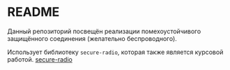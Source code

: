 # README

Данный репозиторий посвещён реализации помехоустойчивого защищённого соединения (желательно беспроводного). 

Использует библиотеку `secure-radio`, которая также является курсовой работой. [secure-radio](https://github.com/UserCommon/secure-radio)
